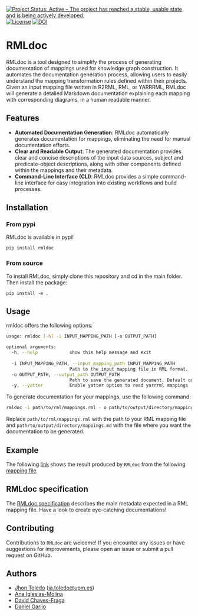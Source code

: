 [![Project Status: Active – The project has reached a stable, usable state and is being actively developed.](https://www.repostatus.org/badges/latest/active.svg)](https://www.repostatus.org/#active) [![License](https://camo.githubusercontent.com/db9dfde8049c5d66ba62fde707d2cfb30e26f9f26ff274c3442c0aec1ec410a4/68747470733a2f2f696d672e736869656c64732e696f2f62616467652f4c6963656e73652d417061636865253230322e302d626c75652e737667)](https://github.com/oeg-upm/Mapeathor/blob/master/LICENSE) [![DOI](https://zenodo.org/badge/DOI/10.5281/zenodo.10732487.svg)](https://doi.org/10.5281/zenodo.10732487)

# RMLdoc

RMLdoc is a tool designed to simplify the process of generating documentation of mappings used for knowledge graph construction. It automates the documentation generation process, allowing users to easily understand the mapping transformation rules defined within their projects. Given an input mapping file written in R2RML, RML, or YARRRML, RMLdoc will generate a detailed Markdown documentation explaining each mapping with corresponding diagrams, in a human readable manner.

## Features

- **Automated Documentation Generation**: RMLdoc automatically generates documentation for mappings, eliminating the need for manual documentation efforts.
- **Clear and Readable Output**: The generated documentation provides clear and concise descriptions of the input data sources, subject and predicate-object descriptions, along with other components defined within the mappings and their metadata.
- **Command-Line Interface (CLI)**: RMLdoc provides a simple command-line interface for easy integration into existing workflows and build processes.

## Installation

### From pypi
RMLdoc is available in pypi!

```bash
pip install rmldoc
```

### From source

To install RMLdoc, simply clone this repository and cd in the main folder. Then install the package:

```
pip install -e .
```
## Usage

rmldoc offers the following options:
```bash
usage: rmldoc [-h] -i INPUT_MAPPING_PATH [-o OUTPUT_PATH]

optional arguments:
  -h, --help            show this help message and exit
  
  -i INPUT_MAPPING_PATH, --input_mapping_path INPUT_MAPPING_PATH
                        Path to the input mapping file in RML format.
  -o OUTPUT_PATH, --output_path OUTPUT_PATH
                        Path to save the generated document. Default output output.md
  -y, --yatter          Enable yatter option to read yarrrml mappings

```


To generate documentation for your mappings, use the following command:

```bash
rmldoc -i path/to/rml/mappings.rml - o path/to/output/directory/mappings.md
```

Replace `path/to/rml/mappings.rml` with the path to your RML mapping file and `path/to/output/directory/mappings.md` with the file where you want the documentation to be generated.

## Example
The following [link](https://github.com/oeg-upm/rmldoc/blob/main/example/example.md) shows the result produced by `RMLdoc` from the following [mapping file](https://github.com/oeg-upm/rmldoc/blob/main/example/example_input.ttl).

## RMLdoc specification
The [RMLdoc specification](https://github.com/oeg-upm/rmldoc/blob/main/spec/specification.md) describes the main metadata expected in a RML mapping file. Have a look to create eye-catching documentations!

## Contributing

Contributions to `RMLdoc` are welcome! If you encounter any issues or have suggestions for improvements, please open an issue or submit a pull request on GitHub.

## Authors
* [Jhon Toledo](https://github.com/jatoledo) ([ja.toledo@upm.es](mailto:ja.toledo@upm.es))
* [Ana Iglesias-Molina](https://github.com/anaigmo)
* [David Chaves-Fraga](https://github.com/dachafra)
* [Daniel Garijo](https://github.com/dgarijo)
